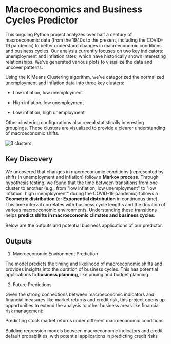 # Macroeconomics and Business Cycles Predictor 

This ongoing Python project analyzes over half a century of macroeconomic data (from the 1940s to the present, including the COVID-19 pandemic) to better understand changes in macroeconomic conditions and business cycles. Our analysis currently focuses on two key indicators: unemployment and inflation rates, which have historically shown interesting relationships. We've generated various plots to visualize the data and uncover patterns.

Using the K-Means Clustering algorithm, we’ve categorized the normalized unemployment and inflation data into three key clusters:

- Low inflation, low unemployment
    
- High inflation, low unemployment
    
- Low inflation, high unemployment
    
Other clustering configurations also reveal statistically interesting groupings. These clusters are visualized to provide a clearer understanding of macroeconomic shifts.

![3 clusters](https://github.com/elainechowqz/Macroeconomics-and-Markets/blob/master/macro_and_stocks/3_clusters.png)

## Key Discovery

We uncovered that changes in macroeconomic conditions (represented by shifts in unemployment and inflation) follow a **Markov process**. Through hypothesis testing, we found that the time between transitions from one cluster to another (e.g., from "low inflation, low unemployment" to "low inflation, high unemployment" during the COVID-19 pandemic) follows a **Geometric distribution** (or **Exponential distribution** in continuous time). This time interval correlates with business cycle lengths and the duration of various macroeconomic environments.
Understanding these transitions helps **predict shifts in macroeconomic climates and business cycles**.

Below are the outputs and potential business applications of our predictor. 

## Outputs

1. Macroeconomic Environment Prediction
   
The model predicts the timing and likelihood of macroeconomic shifts and provides insights into the duration of business cycles. This has potential applications to **business planning**, like pricing and budget planning. 

2. Future Predictions
   
Given the strong connections between macroeconomic indicators and financial measures like market returns and credit risk, this project opens up opportunities to extend the analysis to other business areas like financial risk management:

Predicting stock market returns under different macroeconomic conditions

Building regression models between macroeconomic indicators and credit default probabilities, with potential applications in predicting credit risks








